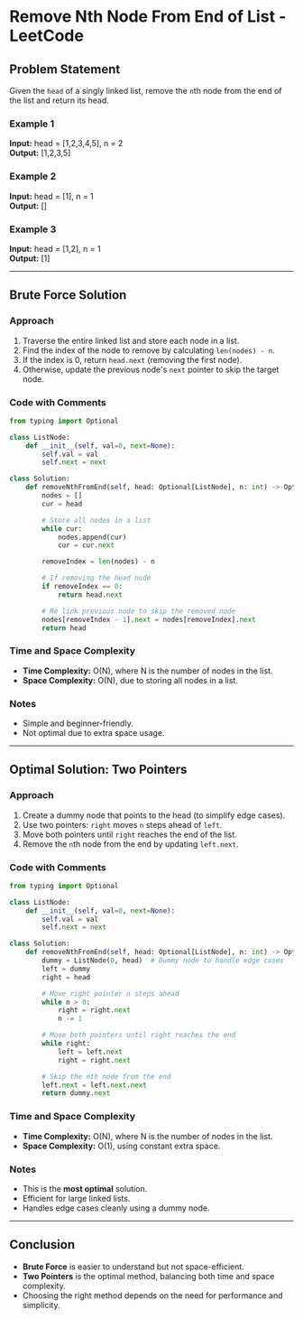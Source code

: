 # Remove Nth Node From End of List - LeetCode

## Problem Statement
Given the `head` of a singly linked list, remove the `n`th node from the end of the list and return its head.

### Example 1
**Input:** head = [1,2,3,4,5], n = 2  
**Output:** [1,2,3,5]

### Example 2
**Input:** head = [1], n = 1  
**Output:** []

### Example 3
**Input:** head = [1,2], n = 1  
**Output:** [1]

---

## Brute Force Solution

### Approach
1. Traverse the entire linked list and store each node in a list.
2. Find the index of the node to remove by calculating `len(nodes) - n`.
3. If the index is 0, return `head.next` (removing the first node).
4. Otherwise, update the previous node's `next` pointer to skip the target node.

### Code with Comments
```python
from typing import Optional

class ListNode:
    def __init__(self, val=0, next=None):
        self.val = val
        self.next = next

class Solution:
    def removeNthFromEnd(self, head: Optional[ListNode], n: int) -> Optional[ListNode]:
        nodes = []
        cur = head

        # Store all nodes in a list
        while cur:
            nodes.append(cur)
            cur = cur.next

        removeIndex = len(nodes) - n

        # If removing the head node
        if removeIndex == 0:
            return head.next

        # Re link previous node to skip the removed node
        nodes[removeIndex - 1].next = nodes[removeIndex].next
        return head
```

### Time and Space Complexity
- **Time Complexity:** O(N), where N is the number of nodes in the list.
- **Space Complexity:** O(N), due to storing all nodes in a list.

### Notes
- Simple and beginner-friendly.
- Not optimal due to extra space usage.

---

## Optimal Solution: Two Pointers

### Approach
1. Create a dummy node that points to the head (to simplify edge cases).
2. Use two pointers: `right` moves `n` steps ahead of `left`.
3. Move both pointers until `right` reaches the end of the list.
4. Remove the `n`th node from the end by updating `left.next`.

### Code with Comments
```python
from typing import Optional

class ListNode:
    def __init__(self, val=0, next=None):
        self.val = val
        self.next = next

class Solution:
    def removeNthFromEnd(self, head: Optional[ListNode], n: int) -> Optional[ListNode]:
        dummy = ListNode(0, head)  # Dummy node to handle edge cases
        left = dummy
        right = head

        # Move right pointer n steps ahead
        while n > 0:
            right = right.next
            n -= 1

        # Move both pointers until right reaches the end
        while right:
            left = left.next
            right = right.next

        # Skip the nth node from the end
        left.next = left.next.next
        return dummy.next
```

### Time and Space Complexity
- **Time Complexity:** O(N), where N is the number of nodes in the list.
- **Space Complexity:** O(1), using constant extra space.

### Notes
- This is the **most optimal** solution.
- Efficient for large linked lists.
- Handles edge cases cleanly using a dummy node.

---

## Conclusion
- **Brute Force** is easier to understand but not space-efficient.
- **Two Pointers** is the optimal method, balancing both time and space complexity.
- Choosing the right method depends on the need for performance and simplicity.